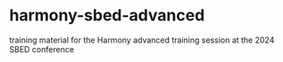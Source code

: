 # harmony-sbed-advanced
training material for the Harmony advanced training session at the 2024 SBED conference
